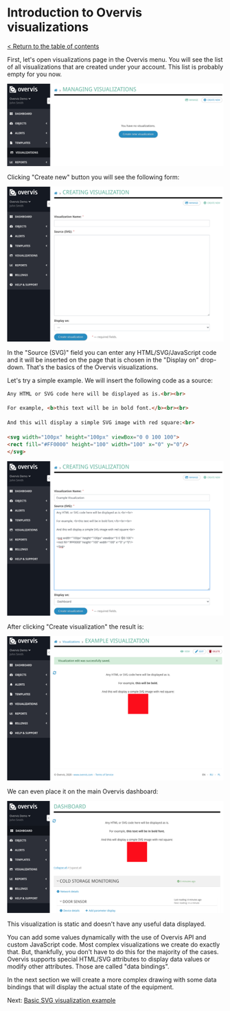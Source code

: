 # Introduction to Overvis visualizations

[< Return to the table of contents](../README.md)

First, let's open visualizations page in the Overvis menu. You will see the list of all visualizations that are created under your account. This list is probably empty for you now.

![Visualizations page](img-empty.png)

Clicking "Create new" button you will see the following form:

![Create new visualization](img-create-new.png)

In the "Source (SVG)" field you can enter any HTML/SVG/JavaScript code and it will be inserted on the page that is chosen in the "Display on" drop-down. That's the basics of the Overvis visualizations.

Let's try a simple example. We will insert the following code as a source:

```html
Any HTML or SVG code here will be displayed as is.<br><br>

For example, <b>this text will be in bold font.</b><br><br>

And this will display a simple SVG image with red square:<br>

<svg width="100px" height="100px" viewBox="0 0 100 100">
<rect fill="#FF0000" height="100" width="100" x="0" y="0"/>
</svg>
```

![Creating simple visualization](img-simple-vis-create.png)

After clicking "Create visualization" the result is:

![Simple visualization](img-simple-vis.png)

We can even place it on the main Overvis dashboard:

![Simple visualization on main dashboard](img-simple-vis-on-dashboard.png)

This visualization is static and doesn't have any useful data displayed.

You can add some values dynamically with the use of Overvis API and custom JavaScript code. Most complex visualizations we create do exactly that. But, thankfully, you don't have to do this for the majority of the cases. Overvis supports special HTML/SVG attributes to display data values or modify other attributes. Those are called "data bindings".

In the next section we will create a more complex drawing with some data bindings that will display the actual state of the equipment.

Next: [Basic SVG visualization example](../02-basic-example/README.md)